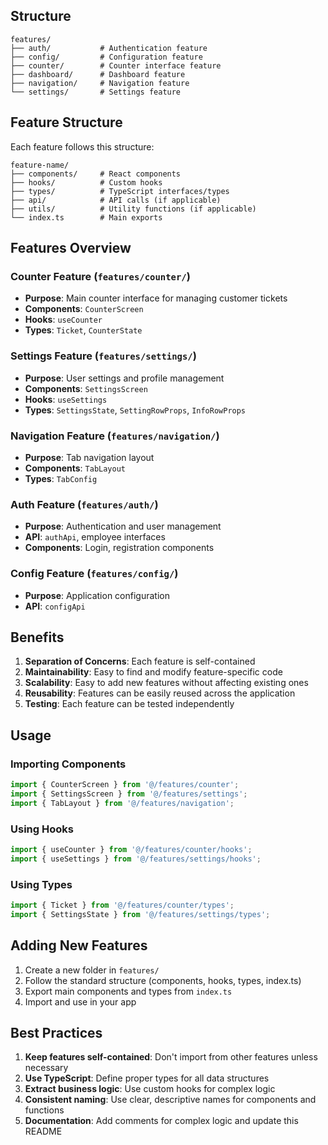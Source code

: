 ## Structure

```
features/
├── auth/           # Authentication feature
├── config/         # Configuration feature
├── counter/        # Counter interface feature
├── dashboard/      # Dashboard feature
├── navigation/     # Navigation feature
└── settings/       # Settings feature
```

## Feature Structure

Each feature follows this structure:

```
feature-name/
├── components/     # React components
├── hooks/          # Custom hooks
├── types/          # TypeScript interfaces/types
├── api/            # API calls (if applicable)
├── utils/          # Utility functions (if applicable)
└── index.ts        # Main exports
```

## Features Overview

### Counter Feature (`features/counter/`)

- **Purpose**: Main counter interface for managing customer tickets
- **Components**: `CounterScreen`
- **Hooks**: `useCounter`
- **Types**: `Ticket`, `CounterState`

### Settings Feature (`features/settings/`)

- **Purpose**: User settings and profile management
- **Components**: `SettingsScreen`
- **Hooks**: `useSettings`
- **Types**: `SettingsState`, `SettingRowProps`, `InfoRowProps`

### Navigation Feature (`features/navigation/`)

- **Purpose**: Tab navigation layout
- **Components**: `TabLayout`
- **Types**: `TabConfig`

### Auth Feature (`features/auth/`)

- **Purpose**: Authentication and user management
- **API**: `authApi`, employee interfaces
- **Components**: Login, registration components

### Config Feature (`features/config/`)

- **Purpose**: Application configuration
- **API**: `configApi`

## Benefits

1. **Separation of Concerns**: Each feature is self-contained
2. **Maintainability**: Easy to find and modify feature-specific code
3. **Scalability**: Easy to add new features without affecting existing ones
4. **Reusability**: Features can be easily reused across the application
5. **Testing**: Each feature can be tested independently

## Usage

### Importing Components

```typescript
import { CounterScreen } from '@/features/counter';
import { SettingsScreen } from '@/features/settings';
import { TabLayout } from '@/features/navigation';
```

### Using Hooks

```typescript
import { useCounter } from '@/features/counter/hooks';
import { useSettings } from '@/features/settings/hooks';
```

### Using Types

```typescript
import { Ticket } from '@/features/counter/types';
import { SettingsState } from '@/features/settings/types';
```

## Adding New Features

1. Create a new folder in `features/`
2. Follow the standard structure (components, hooks, types, index.ts)
3. Export main components and types from `index.ts`
4. Import and use in your app

## Best Practices

1. **Keep features self-contained**: Don't import from other features unless necessary
2. **Use TypeScript**: Define proper types for all data structures
3. **Extract business logic**: Use custom hooks for complex logic
4. **Consistent naming**: Use clear, descriptive names for components and functions
5. **Documentation**: Add comments for complex logic and update this README
